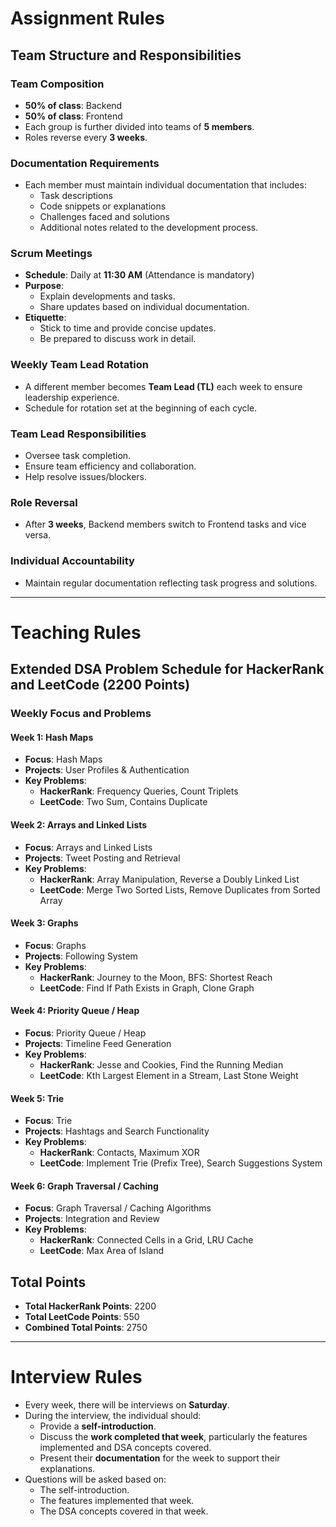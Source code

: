 
# Assignment Rules

## Team Structure and Responsibilities

### Team Composition
- **50% of class**: Backend
- **50% of class**: Frontend
- Each group is further divided into teams of **5 members**.
- Roles reverse every **3 weeks**.

### Documentation Requirements
- Each member must maintain individual documentation that includes:
  - Task descriptions
  - Code snippets or explanations
  - Challenges faced and solutions
  - Additional notes related to the development process.

### Scrum Meetings
- **Schedule**: Daily at **11:30 AM** (Attendance is mandatory)
- **Purpose**:
  - Explain developments and tasks.
  - Share updates based on individual documentation.
- **Etiquette**:
  - Stick to time and provide concise updates.
  - Be prepared to discuss work in detail.

### Weekly Team Lead Rotation
- A different member becomes **Team Lead (TL)** each week to ensure leadership experience.
- Schedule for rotation set at the beginning of each cycle.

### Team Lead Responsibilities
- Oversee task completion.
- Ensure team efficiency and collaboration.
- Help resolve issues/blockers.

### Role Reversal
- After **3 weeks**, Backend members switch to Frontend tasks and vice versa.

### Individual Accountability
- Maintain regular documentation reflecting task progress and solutions.

---

# Teaching Rules

## Extended DSA Problem Schedule for HackerRank and LeetCode (2200 Points)

### Weekly Focus and Problems

#### Week 1: Hash Maps
- **Focus**: Hash Maps
- **Projects**: User Profiles & Authentication
- **Key Problems**:
  - **HackerRank**: Frequency Queries, Count Triplets
  - **LeetCode**: Two Sum, Contains Duplicate

#### Week 2: Arrays and Linked Lists
- **Focus**: Arrays and Linked Lists
- **Projects**: Tweet Posting and Retrieval
- **Key Problems**:
  - **HackerRank**: Array Manipulation, Reverse a Doubly Linked List
  - **LeetCode**: Merge Two Sorted Lists, Remove Duplicates from Sorted Array

#### Week 3: Graphs
- **Focus**: Graphs
- **Projects**: Following System
- **Key Problems**:
  - **HackerRank**: Journey to the Moon, BFS: Shortest Reach
  - **LeetCode**: Find If Path Exists in Graph, Clone Graph

#### Week 4: Priority Queue / Heap
- **Focus**: Priority Queue / Heap
- **Projects**: Timeline Feed Generation
- **Key Problems**:
  - **HackerRank**: Jesse and Cookies, Find the Running Median
  - **LeetCode**: Kth Largest Element in a Stream, Last Stone Weight

#### Week 5: Trie
- **Focus**: Trie
- **Projects**: Hashtags and Search Functionality
- **Key Problems**:
  - **HackerRank**: Contacts, Maximum XOR
  - **LeetCode**: Implement Trie (Prefix Tree), Search Suggestions System

#### Week 6: Graph Traversal / Caching
- **Focus**: Graph Traversal / Caching Algorithms
- **Projects**: Integration and Review
- **Key Problems**:
  - **HackerRank**: Connected Cells in a Grid, LRU Cache
  - **LeetCode**: Max Area of Island

## Total Points
- **Total HackerRank Points**: 2200
- **Total LeetCode Points**: 550
- **Combined Total Points**: 2750

---

# Interview Rules

- Every week, there will be interviews on **Saturday**.
- During the interview, the individual should:
  - Provide a **self-introduction**.
  - Discuss the **work completed that week**, particularly the features implemented and DSA concepts covered.
  - Present their **documentation** for the week to support their explanations.
- Questions will be asked based on:
  - The self-introduction.
  - The features implemented that week.
  - The DSA concepts covered in that week.
